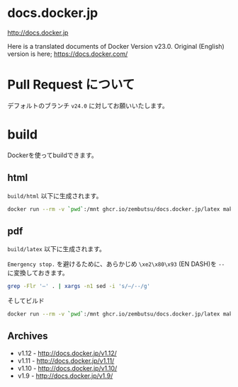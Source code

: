 # docs.docker.jp

http://docs.docker.jp

Here is a translated documents  of Docker Version v23.0. 
Original (English) version is here; https://docs.docker.com/ 

# Pull Request について

デフォルトのブランチ `v24.0` に対してお願いいたします。

# build

Dockerを使ってbuildできます。

## html

`build/html` 以下に生成されます。

```sh
docker run --rm -v `pwd`:/mnt ghcr.io/zembutsu/docs.docker.jp/latex make clean html
```

## pdf

`build/latex` 以下に生成されます。

`Emergency stop.` を避けるために、あらかじめ `\xe2\x80\x93` (EN DASH)を `--` に変換しておきます。

```sh
grep -Flr '–' . | xargs -n1 sed -i 's/–/--/g'
```

そしてビルド

```sh
docker run --rm -v `pwd`:/mnt ghcr.io/zembutsu/docs.docker.jp/latex make clean latexpdfja
```

## Archives

* v1.12 - http://docs.docker.jp/v1.12/
* v1.11 - http://docs.docker.jp/v1.11/
* v1.10 - http://docs.docker.jp/v1.10/
* v1.9 - http://docs.docker.jp/v1.9/
